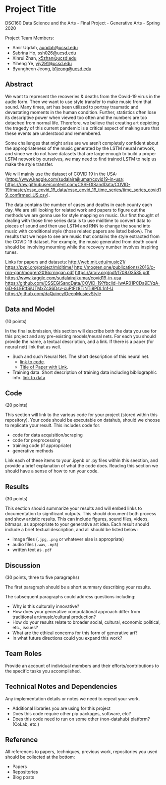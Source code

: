# Project Title

DSC160 Data Science and the Arts - Final Project - Generative Arts - Spring 2020

Project Team Members: 
- Amir Uqdah, auqdah@ucsd.edu
- Sabrina Ho, ssh026@ucsd.edu
- Xinrui Zhan, x5zhan@ucsd.edu
- Yiheng Ye, yiy291@ucsd.edu
- Byungheon Jeong, b1jeong@ucsd.edu


## Abstract

We want to represent the recoveries & deaths from the Covid-19 virus in the audio form. Then we want to use style transfer to make music from that sound. Many times, art has been utilized to portray traumatic and devastating moments in the human condition. Further, statistics often lose its descriptive power when viewed too often and the numbers are too detached from normal life. Therefore, we believe that creating art depicting the tragedy of this current pandemic is a critical aspect of making sure that these events are understood and remembered. 


Some challenges that might arise are we aren’t completely confident about the appropriateness of the music generated by the LSTM neural network, and since we do not have datasets that are large enough to build a proper LSTM network by ourselves, we may need to find trained LSTM to help us make the style transfer.


We will mainly use the dataset of COVID 19 in the USA: (https://www.kaggle.com/sudalairajkumar/covid19-in-usa; https://raw.githubusercontent.com/CSSEGISandData/COVID-19/master/csse_covid_19_data/csse_covid_19_time_series/time_series_covid19_confirmed_US.csv).


	
 The data contains the number of cases and deaths in each county each day. We are still looking for related work and papers to figure out the methods we are gonna use for style mapping on music. Our first thought of dealing with those time series data is to use miditime to convert data to pieces of sound and then use LSTM and RNN to change the sound into music with conditional style (those related papers are listed below). The results that we hope to see are music that contains the style extracted from the COVID 19 dataset. For example, the music generated from death count should be involving mourning while the recovery number involves inspiring tunes.  


Links for papers and datasets:
http://web.mit.edu/music21/
https://pypi.org/project/miditime/
http://mogren.one/publications/2016/c-rnn-gan/mogren2016crnngan.pdf
https://arxiv.org/pdf/1708.03535.pdf
https://www.kaggle.com/sudalairajkumar/covid19-in-usa
https://github.com/CSSEGISandData/COVID-19?fbclid=IwAR01PCDa9EYqA-6jD-8LEEtfSjUTMxZcS6Dsv-cuPtFz8TiNTi8PDL1nf-U
https://github.com/daQuincy/DeepMusicvStyle



## Data and Model

(10 points) 

In the final submission, this section will describe both the data you use for this project and any pre-existing models/neural nets. For each you should provide the name, a textual description, and a link. If there is a paper (for neural net) link that as well.
- Such and such Neural Net. The short description of this neural net. 
  - [link to code]().
  - [Title of Paper with Link](). 
- Training data. Short description of training data including bibliographic info. [link to data]().

## Code

(20 points)

This section will link to the various code for your project (stored within this repository). Your code should be executable on datahub, should we choose to replicate your result. This includes code for: 

- code for data acquisition/scraping
- code for preprocessing
- training code (if appropriate)
- generative methods

Link each of these items to your .ipynb or .py files within this seection, and provide a brief explanation of what the code does. Reading this section we should have a sense of how to run your code.

## Results

(30 points) 

This section should summarize your results and will embed links to documentation to significant outputs. This should document both process and show artistic results. This can include figures, sound files, videos, bitmaps, as appropriate to your generative art idea. Each result should include a brief textual description, and all should be listed below: 

- image files (`.jpg`, `.png` or whatever else is appropriate)
- audio files (`.wav`, `.mp3`)
- written text as `.pdf`

## Discussion

(30 points, three to five paragraphs)

The first paragraph should be a short summary describing your results.

The subsequent paragraphs could address questions including:
- Why is this culturally innovative?
- How does your generative computational approach differ from traditional art/music/cultural production? 
- How do your results relate to broader social, cultural, economic political, etc., issues? 
- What are the ethical concerns for this form of generative art? 
- In what future directions could you expand this work?

## Team Roles

Provide an account of individual members and their efforts/contributions to the specific tasks you accomplished.

## Technical Notes and Dependencies

Any implementation details or notes we need to repeat your work. 
- Additional libraries you are using for this project
- Does this code require other pip packages, software, etc?
- Does this code need to run on some other (non-datahub) platform? (CoLab, etc.)

## Reference

All references to papers, techniques, previous work, repositories you used should be collected at the bottom:
- Papers
- Repositories
- Blog posts
